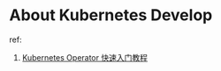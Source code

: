 # About Kubernetes Develop
ref:
1. [Kubernetes Operator 快速入门教程](https://www.qikqiak.com/post/k8s-operator-101/)